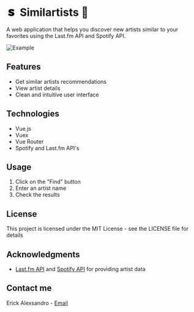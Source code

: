 <h1 style="display: flex; align-items: center; gap: 10px;">
  <img src="github-assets/logo.png" width="25"> Similartists 🎵
</h1>


A web application that helps you discover new artists similar to your favorites using the Last.fm API and Spotify API.

![Example](github-assets/similartists.gif)

## Features

- Get similar artists recommendations
- View artist details
- Clean and intuitive user interface

## Technologies

- Vue.js
- Vuex
- Vue Router
- Spotify and Last.fm API's

## Usage

1. Click on the "Find" button
2. Enter an artist name
3. Check the results

## License

This project is licensed under the MIT License - see the LICENSE file for details

## Acknowledgments

- [Last.fm API](https://www.last.fm/api) and [Spotify API](https://developer.spotify.com/documentation/web-api) for providing artist data

## Contact me

Erick Alexsandro - [Email](mailto:erickalexsandro@gmail.com)